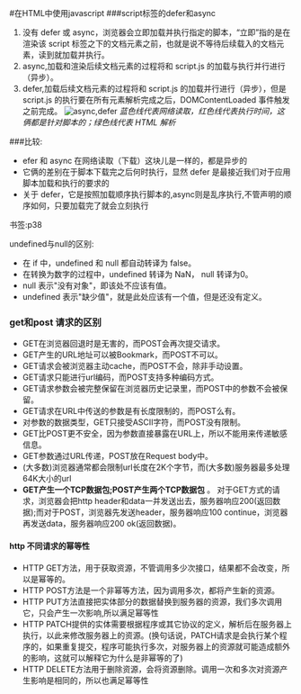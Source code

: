 #在HTML中使用javascript
###script标签的defer和async
1. 没有 defer 或 async，浏览器会立即加载并执行指定的脚本，“立即”指的是在渲染该 script 标签之下的文档元素之前，也就是说不等待后续载入的文档元素，读到就加载并执行。
2. async,加载和渲染后续文档元素的过程将和 script.js 的加载与执行并行进行（异步）。
3. defer,加载后续文档元素的过程将和 script.js 的加载并行进行（异步），但是 script.js 的执行要在所有元素解析完成之后，DOMContentLoaded 事件触发之前完成。
![async,defer](http://segmentfault.com/img/bVcQV0)
*蓝色线代表网络读取，红色线代表执行时间，这俩都是针对脚本的；绿色线代表 HTML 解析* 
 
###比较:

- efer 和 async 在网络读取（下载）这块儿是一样的，都是异步的
- 它俩的差别在于脚本下载完之后何时执行，显然 defer 是最接近我们对于应用脚本加载和执行的要求的
- 关于 defer，它是按照加载顺序执行脚本的,async则是乱序执行,不管声明的顺序如何，只要加载完了就会立刻执行

书签:p38

undefined与null的区别:  

- 在 if 中，undefined 和 null 都自动转译为 false。
- 在转换为数字的过程中，undefined 转译为 NaN， null 转译为0。
- null 表示"没有对象"，即该处不应该有值。
- undefined 表示"缺少值"，就是此处应该有一个值，但是还没有定义。

### get和post 请求的区别

- GET在浏览器回退时是无害的，而POST会再次提交请求。
- GET产生的URL地址可以被Bookmark，而POST不可以。 
- GET请求会被浏览器主动cache，而POST不会，除非手动设置。
- GET请求只能进行url编码，而POST支持多种编码方式。
- GET请求参数会被完整保留在浏览器历史记录里，而POST中的参数不会被保留。 
- GET请求在URL中传送的参数是有长度限制的，而POST么有。 
- 对参数的数据类型，GET只接受ASCII字符，而POST没有限制。
- GET比POST更不安全，因为参数直接暴露在URL上，所以不能用来传递敏感信息。
- GET参数通过URL传递，POST放在Request body中。
- (大多数)浏览器通常都会限制url长度在2K个字节，而(大多数)服务器最多处理64K大小的url
-  **GET产生一个TCP数据包;POST产生两个TCP数据包** 。 对于GET方式的请求，浏览器会把http header和data一并发送出去，服务器响应200(返回数据);而对于POST，浏览器先发送header，服务器响应100 continue，浏览器再发送data，服务器响应200 ok(返回数据)。
#### http 不同请求的幂等性
- HTTP GET方法，用于获取资源，不管调用多少次接口，结果都不会改变，所以是幂等的。
- HTTP POST方法是一个非幂等方法，因为调用多次，都将产生新的资源。
- HTTP PUT方法直接把实体部分的数据替换到服务器的资源，我们多次调用它，只会产生一次影响,所以满足幂等性
- HTTP PATCH提供的实体需要根据程序或其它协议的定义，解析后在服务器上执行，以此来修改服务器上的资源。(换句话说，PATCH请求是会执行某个程序的，如果重复提交，程序可能执行多次，对服务器上的资源就可能造成额外的影响，这就可以解释它为什么是非幂等的了)
- HTTP DELETE方法用于删除资源，会将资源删除。调用一次和多次对资源产生影响是相同的，所以也满足幂等性